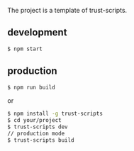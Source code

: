 The project is a template of trust-scripts.

## development

```sh
$ npm start
```

## production

```sh
$ npm run build
```

or 

```sh
$ npm install -g trust-scripts
$ cd your/project
$ trust-scripts dev
// production mode
$ trust-scripts build
```